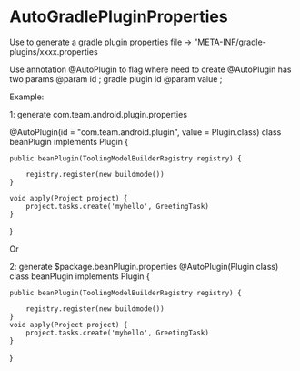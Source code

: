 # AutoGradlePluginProperties
Use to generate a gradle plugin properties file   ->   "META-INF/gradle-plugins/xxxx.properties

Use annotation @AutoPlugin to flag where need to create
@AutoPlugin has two params 
@param id ; gradle plugin id
@param value ;

Example:

1: generate com.team.android.plugin.properties

@AutoPlugin(id = "com.team.android.plugin", value = Plugin.class)
class beanPlugin implements Plugin<Project> {

    public beanPlugin(ToolingModelBuilderRegistry registry) {

        registry.register(new buildmode())
    }

    void apply(Project project) {
        project.tasks.create('myhello', GreetingTask)
    }
}

Or

2: generate $package.beanPlugin.properties
@AutoPlugin(Plugin.class)
class beanPlugin implements Plugin<Project> {

    public beanPlugin(ToolingModelBuilderRegistry registry) {

        registry.register(new buildmode())
    }
    void apply(Project project) {
        project.tasks.create('myhello', GreetingTask)
    }
}
